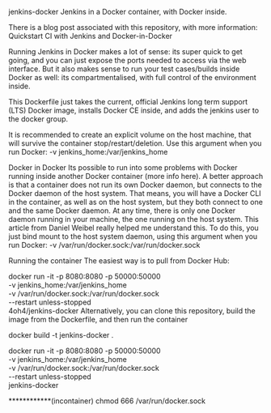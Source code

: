 jenkins-docker
Jenkins in a Docker container, with Docker inside.

There is a blog post associated with this repository, with more information: Quickstart CI with Jenkins and Docker-in-Docker

Running Jenkins in Docker makes a lot of sense: its super quick to get going, and you can just expose the ports needed to access via the web interface. But it also makes sense to run your test cases/builds inside Docker as well: its compartmentalised, with full control of the environment inside.

This Dockerfile just takes the current, official Jenkins long term support (LTS) Docker image, installs Docker CE inside, and adds the jenkins user to the docker group.

It is recommended to create an explicit volume on the host machine, that will survive the container stop/restart/deletion. Use this argument when you run Docker: -v jenkins_home:/var/jenkins_home

Docker in Docker
Its possible to run into some problems with Docker running inside another Docker container (more info here). A better approach is that a container does not run its own Docker daemon, but connects to the Docker daemon of the host system. That means, you will have a Docker CLI in the container, as well as on the host system, but they both connect to one and the same Docker daemon. At any time, there is only one Docker daemon running in your machine, the one running on the host system. This article from Daniel Weibel really helped me understand this. To do this, you just bind mount to the host system daemon, using this argument when you run Docker: -v /var/run/docker.sock:/var/run/docker.sock

Running the container
The easiest way is to pull from Docker Hub:

docker run -it -p 8080:8080 -p 50000:50000 \
    -v jenkins_home:/var/jenkins_home \
    -v /var/run/docker.sock:/var/run/docker.sock \
    --restart unless-stopped \
    4oh4/jenkins-docker
Alternatively, you can clone this repository, build the image from the Dockerfile, and then run the container

docker build -t jenkins-docker .

docker run -it -p 8080:8080 -p 50000:50000 \
    -v jenkins_home:/var/jenkins_home \
    -v /var/run/docker.sock:/var/run/docker.sock \
    --restart unless-stopped \
    jenkins-docker


************(incontainer)
chmod 666 /var/run/docker.sock
